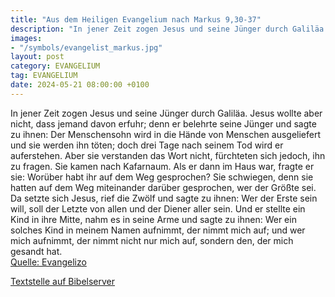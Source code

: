 ```yaml
---
title: "Aus dem Heiligen Evangelium nach Markus 9,30-37"
description: "In jener Zeit zogen Jesus und seine Jünger durch Galiläa. Jesus wollte aber nicht, dass jemand davon erfuhr; denn er belehrte seine Jünger und sagte zu ihnen: Der Menschensohn wird in die Hände von Menschen ausgeliefert und sie werden ihn töten; doch drei Tage nach seinem Tod wir...."
images:
- "/symbols/evangelist_markus.jpg"
layout: post
category: EVANGELIUM
tag: EVANGELIUM
date: 2024-05-21 08:00:00 +0100
---
```

In jener Zeit zogen Jesus und seine Jünger durch Galiläa. Jesus wollte aber nicht, dass jemand davon erfuhr;
denn er belehrte seine Jünger und sagte zu ihnen: Der Menschensohn wird in die Hände von Menschen ausgeliefert und sie werden ihn töten; doch drei Tage nach seinem Tod wird er auferstehen.<!--more-->
Aber sie verstanden das Wort nicht, fürchteten sich jedoch, ihn zu fragen.
Sie kamen nach Kafarnaum. Als er dann im Haus war, fragte er sie: Worüber habt ihr auf dem Weg gesprochen?
Sie schwiegen, denn sie hatten auf dem Weg miteinander darüber gesprochen, wer der Größte sei.
Da setzte sich Jesus, rief die Zwölf und sagte zu ihnen: Wer der Erste sein will, soll der Letzte von allen und der Diener aller sein.
Und er stellte ein Kind in ihre Mitte, nahm es in seine Arme und sagte zu ihnen:
Wer ein solches Kind in meinem Namen aufnimmt, der nimmt mich auf; und wer mich aufnimmt, der nimmt nicht nur mich auf, sondern den, der mich gesandt hat.<br>
[Quelle: Evangelizo](https://evangeliumtagfuertag.org/DE/gospel)

[Textstelle auf Bibelserver](https://www.bibleserver.com/EU/Markus9,30-37)
